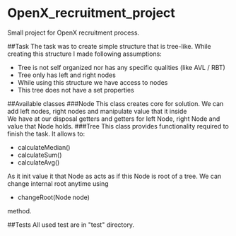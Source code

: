 # OpenX_recruitment_project
Small project for OpenX recruitment process.

##Task
The task was to create simple structure that is tree-like. While creating this structure 
I made following assumptions:
- Tree is not self organized nor has any specific qualities (like AVL / RBT)
- Tree only has left and right nodes
- While using this structure we have access to nodes
- This tree does not have a set properties

##Available  classes
###Node
This class creates core for solution. We can add left nodes, right nodes and manipulate value that it inside\
We have at our disposal getters and getters for left Node, right Node and value that Node holds.
###Tree
This class provides functionality required to finish the task. 
It allows to:

- calculateMedian()
- calculateSum()
- calculateAvg()

As it init value it that Node as acts as if this Node is root of a tree. We can change internal root anytime using
- changeRoot(Node node)

method.

##Tests
All used test are in "test" directory.


